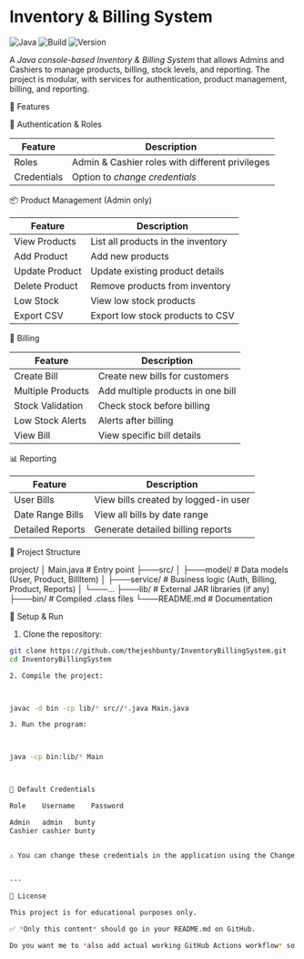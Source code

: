 # Inventory & Billing System

![Java](https://img.shields.io/badge/Language-Java-blue) ![Build](https://github.com/thejeshbunty/InventoryBillingSystem/actions/workflows/build.yml/badge.svg) ![Version](https://img.shields.io/badge/Version-1.0-orange)

A *Java console-based Inventory & Billing System* that allows Admins and Cashiers to manage products, billing, stock levels, and reporting. The project is modular, with services for authentication, product management, billing, and reporting.


🚀 Features

🔑 Authentication & Roles

| Feature       | Description                                      |
|---------------|--------------------------------------------------|
| Roles         | Admin & Cashier roles with different privileges |
| Credentials   | Option to *change credentials*                |

 📦 Product Management (Admin only)

| Feature        | Description                                  |
|----------------|----------------------------------------------|
| View Products  | List all products in the inventory           |
| Add Product    | Add new products                              |
| Update Product | Update existing product details               |
| Delete Product | Remove products from inventory                |
| Low Stock      | View low stock products                        |
| Export CSV     | Export low stock products to CSV             |

🧾 Billing

| Feature          | Description                                  |
|------------------|----------------------------------------------|
| Create Bill      | Create new bills for customers               |
| Multiple Products| Add multiple products in one bill            |
| Stock Validation | Check stock before billing                    |
| Low Stock Alerts | Alerts after billing                          |
| View Bill        | View specific bill details                    |

 📊 Reporting

| Feature            | Description                                |
|--------------------|--------------------------------------------|
| User Bills         | View bills created by logged-in user       |
| Date Range Bills   | View all bills by date range               |
| Detailed Reports   | Generate detailed billing reports          |


 📂 Project Structure

project/ │   Main.java              # Entry point ├───src/ │   ├───model/             # Data models (User, Product, BillItem) │   ├───service/           # Business logic (Auth, Billing, Product, Reports) │   └───... ├───lib/                   # External JAR libraries (if any) ├───bin/                   # Compiled .class files └───README.md              # Documentation



 🔧 Setup & Run

1. Clone the repository:
```bash
git clone https://github.com/thejeshbunty/InventoryBillingSystem.git
cd InventoryBillingSystem

2. Compile the project:



javac -d bin -cp lib/* src//*.java Main.java

3. Run the program:



java -cp bin:lib/* Main



🔐 Default Credentials

Role	Username	Password

Admin	admin	bunty
Cashier	cashier	bunty


⚠ You can change these credentials in the application using the Change Credentials option in the menu.


---

📜 License

This project is for educational purposes only.

✅ *Only this content* should go in your README.md on GitHub.  

Do you want me to *also add actual working GitHub Actions workflow* so your build badge shows live status?

